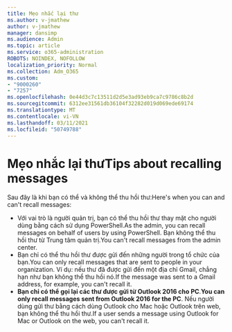 ```yaml
---
title: Mẹo nhắc lại thư
ms.author: v-jmathew
author: v-jmathew
manager: dansimp
ms.audience: Admin
ms.topic: article
ms.service: o365-administration
ROBOTS: NOINDEX, NOFOLLOW
localization_priority: Normal
ms.collection: Adm_O365
ms.custom:
- "9000260"
- "7257"
ms.openlocfilehash: 0e44d3c7c13511d2d5e3ad93eb9ca7c9786c8b2d
ms.sourcegitcommit: 6312ee31561db36104f32282d019d069ede69174
ms.translationtype: MT
ms.contentlocale: vi-VN
ms.lasthandoff: 03/11/2021
ms.locfileid: "50749788"
---
```

# <a name="tips-about-recalling-messages"></a><span data-ttu-id="a6d0a-102">Mẹo nhắc lại thư</span><span class="sxs-lookup"><span data-stu-id="a6d0a-102">Tips about recalling messages</span></span>

<span data-ttu-id="a6d0a-103">Sau đây là khi bạn có thể và không thể thu hồi thư:</span><span class="sxs-lookup"><span data-stu-id="a6d0a-103">Here's when you can and can't recall messages:</span></span>

* <span data-ttu-id="a6d0a-104">Với vai trò là người quản trị, bạn có thể thu hồi thư thay mặt cho người dùng bằng cách sử dụng PowerShell.</span><span class="sxs-lookup"><span data-stu-id="a6d0a-104">As the admin, you can recall messages on behalf of users by using PowerShell.</span></span> <span data-ttu-id="a6d0a-105">Bạn không thể thu hồi thư từ Trung tâm quản trị.</span><span class="sxs-lookup"><span data-stu-id="a6d0a-105">You can't recall messages from the admin center.</span></span>
* <span data-ttu-id="a6d0a-106">Bạn chỉ có thể thu hồi thư được gửi đến những người trong tổ chức của bạn.</span><span class="sxs-lookup"><span data-stu-id="a6d0a-106">You can only recall messages that are sent to people in your organization.</span></span> <span data-ttu-id="a6d0a-107">Ví dụ: nếu thư đã được gửi đến một địa chỉ Gmail, chẳng hạn như bạn không thể thu hồi nó.</span><span class="sxs-lookup"><span data-stu-id="a6d0a-107">If the message was sent to a Gmail address, for example, you can't recall it.</span></span>
* <span data-ttu-id="a6d0a-108">**Bạn chỉ có thể gọi lại các thư được gửi từ Outlook 2016 cho PC**.</span><span class="sxs-lookup"><span data-stu-id="a6d0a-108">**You can only recall messages sent from Outlook 2016 for the PC**.</span></span> <span data-ttu-id="a6d0a-109">Nếu người dùng gửi thư bằng cách dùng Outlook cho Mac hoặc Outlook trên web, bạn không thể thu hồi thư.</span><span class="sxs-lookup"><span data-stu-id="a6d0a-109">If a user sends a message using Outlook for Mac or Outlook on the web, you can't recall it.</span></span>

